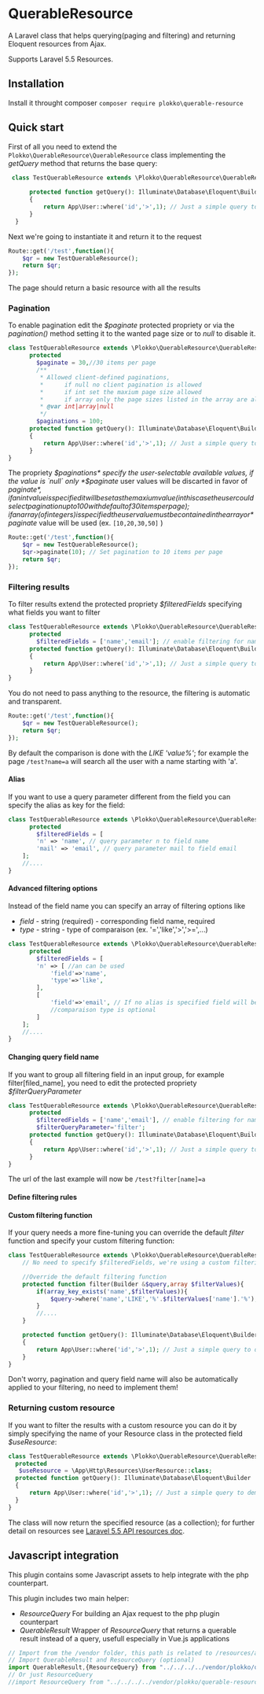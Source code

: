 # QuerableResource
A Laravel class that helps querying(paging and filtering) and returning Eloquent resources from Ajax.

Supports Laravel 5.5 Resources.
## Installation
Install it throught composer `composer require plokko\querable-resource`

## Quick start
First of all you need to extend the `Plokko\QuerableResource\QuerableResource` class implementing the *getQuery* method that returns the base query:
```php
 class TestQuerableResource extends \Plokko\QuerableResource\QuerableResource {
 
      protected function getQuery(): Illuminate\Database\Eloquent\Builder
      {
          return App\User::where('id','>',1); // Just a simple query to demonstrate functionality
      }
  }

```
Next we're going to instantiate it and return it to the request
```php
Route::get('/test',function(){
    $qr = new TestQuerableResource();
    return $qr;
});
```
The page should return a basic resource with all the results

### Pagination
To enable pagination edit the *$paginate* protected propriety or via the *pagination()* method setting it to the wanted page size or to *null* to disable it.

```php
class TestQuerableResource extends \Plokko\QuerableResource\QuerableResource {
      protected
        $paginate = 30,//30 items per page
        /**
         * Allowed client-defined paginations,
         *      if null no client pagination is allowed
         *      if int set the maxium page size allowed
         *      if array only the page sizes listed in the array are allowed
         * @var int|array|null
         */
        $paginations = 100;
      protected function getQuery(): Illuminate\Database\Eloquent\Builder
      {
          return App\User::where('id','>',1); // Just a simple query to demonstrate functionality
      }
}
```
The propriety *$paginations* specify the user-selectable available values, if the value is `null` only *$paginate* user values will be discarted in favor of *$paginate*, if an int value is specified it will be set as the maxium value (in this case the user could select pagination up to 100 with default of 30 items per page); if an array (of integers) is specified the user value must be contained in the array or *$paginate* value will be used (ex. `[10,20,30,50]` )
```php
Route::get('/test',function(){
    $qr = new TestQuerableResource();
    $qr->paginate(10); // Set pagination to 10 items per page
    return $qr;
});
```

### Filtering results
To filter results extend the protected propriety *$filteredFields* specifying what fields you want to filter

```php
class TestQuerableResource extends \Plokko\QuerableResource\QuerableResource {
      protected
        $filteredFields = ['name','email']; // enable filtering for name and email columns
      protected function getQuery(): Illuminate\Database\Eloquent\Builder
      {
          return App\User::where('id','>',1); // Just a simple query to demonstrate functionality
      }
}
```
You do not need to pass anything to the resource, the filtering is automatic and transparent.
```php
Route::get('/test',function(){
    $qr = new TestQuerableResource();
    return $qr;
});
```
By default the comparison is done with the *LIKE 'value%'*; for example the page `/test?name=a` will search all the user with a name starting with 'a'.

#### Alias
If you want to use a query parameter different from the field you can specify the alias as key for the field:
```php
class TestQuerableResource extends \Plokko\QuerableResource\QuerableResource {
      protected
        $filteredFields = [
		'n' => 'name', // query parameter n to field name
		'mail' => 'email', // query parameter mail to field email
	];
	//....
}
```
#### Advanced filtering options
Instead of the field name you can specify an array of filtering options like
 - _field_ - string (required) - corresponding field name, required
 - _type_ - string - type of comparaison (ex. '=','like','>','>=',...)
```php
class TestQuerableResource extends \Plokko\QuerableResource\QuerableResource {
      protected
        $filteredFields = [
		'n' => [ //an can be used
			'field'=>'name', 
			'type'=>'like',
		],
		[
			'field'=>'email', // If no alias is specified field will be used as query parameter
			//comparaison type is optional
		]
	];
	//....
}
```

#### Changing query field name
If you want to group all filtering field in an input group, for example filter[filed_name], you need to edit the protected propriety *$filterQueryParameter* 

```php
class TestQuerableResource extends \Plokko\QuerableResource\QuerableResource {
      protected
        $filteredFields = ['name','email'], // enable filtering for name and email columns
        $filterQueryParameter='filter';
      protected function getQuery(): Illuminate\Database\Eloquent\Builder
      {
          return App\User::where('id','>',1); // Just a simple query to demonstrate functionality
      }
}
```
The url of the last example will now be `/test?filter[name]=a`

#### Define filtering rules

#### Custom filtering function
If your query needs a more fine-tuning you can override the default *filter* function and specify your custom filtering function:
```php
class TestQuerableResource extends \Plokko\QuerableResource\QuerableResource {
	// No need to specify $filteredFields, we're using a custom filtering function

	//Override the default filtering function
    protected function filter(Builder &$query,array $filterValues){
		if(array_key_exists('name',$filterValues)){
			$query->where('name','LIKE','%'.$filterValues['name'].'%');//apply your filtering
		}
		//....
	}

	protected function getQuery(): Illuminate\Database\Eloquent\Builder
	{
		return App\User::where('id','>',1); // Just a simple query to demonstrate functionality
	}
}
```
Don't worry, pagination and query field name will also be automatically applied to your filtering, no need to implement them!

### Returning custom resource
If you want to filter the results with a custom resource you can do it by simply specifying the name of your Resource class in the protected field *$useResource*:
```php
class TestQuerableResource extends \Plokko\QuerableResource\QuerableResource {
  protected
   $useResource = \App\Http\Resources\UserResource::class;
  protected function getQuery(): Illuminate\Database\Eloquent\Builder
  {
	  return App\User::where('id','>',1); // Just a simple query to demonstrate functionality
  }
}

```
The class will now return the specified resource (as a collection);
for further detail on resources see [Laravel 5.5 API resources doc](url=https://laravel.com/docs/5.5/eloquent-resources).

## Javascript integration
This plugin contains some Javascript assets to help integrate with the php counterpart.

This plugin includes two main helper: 
 - *ResourceQuery* For building an Ajax request to the php plugin counterpart 
 - *QuerableResult* Wrapper of *ResourceQuery* that returns a querable result instead of a query, usefull especially in Vue.js applications
 
```javascript
// Import from the /vendor folder, this path is related to /resources/assets/js/components/ 
// Import QuerableResult and ResourceQuery (optional)
import QuerableResult,{ResourceQuery} from "../../../../vendor/plokko/querable-resource/assets/js/QuerableResult";
// Or just ResourceQuery
//import ResourceQuery from "../../../../vendor/plokko/querable-resource/assets/js/ResourceQuery";

```
